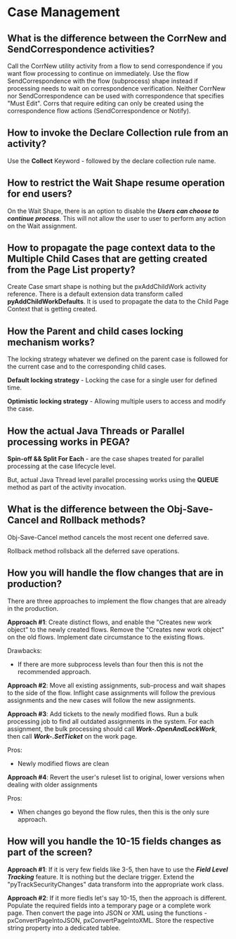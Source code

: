 # Case Management

## What is the difference between the CorrNew and SendCorrespondence activities?

Call the CorrNew utility activity from a flow to send correspondence if you want flow processing to continue on immediately. Use the flow SendCorrespondence with the flow (subprocess) shape instead if processing needs to wait on correspondence verification.  Neither CorrNew nor SendCorrespondence can be used with correspondence that specifies "Must Edit".  Corrs that require editing can only be created using the correspondence flow actions (SendCorrespondence or Notify).

## How to invoke the Declare Collection rule from an activity?

Use the **Collect** Keyword - followed by the declare collection rule name.

## How to restrict the Wait Shape resume operation for end users?

On the Wait Shape, there is an option to disable the ***Users can choose to continue process***. This will not allow the user to user to perform any action on the Wait assignment. 

## How to propagate the page context data to the Multiple Child Cases that are getting created from the Page List property?

Create Case smart shape is nothing but the pxAddChildWork activity reference. There is a default extension data transform called __pyAddChildWorkDefaults__. It is used to propagate the data to the Child Page Context that is getting created. 

## How the Parent and child cases locking mechanism works?

The locking strategy whatever we defined on the parent case is followed for the current case and to the corresponding child cases. 

__Default locking strategy__ - Locking the case for a single user for defined time. 

__Optimistic locking strategy__ - Allowing multiple users to access and modify the case. 

## How the actual Java Threads or Parallel processing works in PEGA?

__Spin-off && Split For Each__ - are the case shapes treated for parallel processing at the case lifecycle level. 

But, actual Java Thread level parallel processing works using the __QUEUE__ method as part of the activity invocation. 

## What is the difference between the Obj-Save-Cancel and Rollback methods?

Obj-Save-Cancel method cancels the most recent one deferred save. 

Rollback method rollsback all the deferred save operations. 

## How you will handle the flow changes that are in production?

There are three approaches to implement the flow changes that are already in the production.

__Approach #1__: Create distinct flows, and enable the "Creates new work object" to the newly created flows. Remove the "Creates new work object" on the old flows. Implement date circumstance to the existing flows. 

Drawbacks:
- If there are more subprocess levels than four then this is not the recommended approach.

__Approach #2__: Move all existing assignments, sub-process and wait shapes to the side of the flow. Inflight case assignments will follow the previous assignments and the new cases will follow the new assignments. 

__Approach #3__: Add tickets to the newly modified flows. Run a bulk processing job to find all outdated assignments in the system. For each assignment, the bulk processing should call ***Work-.OpenAndLockWork***, then call ***Work-.SetTicket*** on the work page.

Pros:
- Newly modified flows are clean

__Approach #4__: Revert the user's ruleset list to original, lower versions when dealing with older assignments

Pros:
- When changes go beyond the flow rules, then this is the only sure approach.

## How will you handle the 10-15 fields changes as part of the screen?

__Approach #1__: If it is very few fields like 3-5, then have to use the ***Field Level Tracking*** feature. It is nothing but the declare trigger. Extend the "pyTrackSecurityChanges" data transform into the appropriate work class. 

__Approach #2__: If it more fiedls let's say 10-15, then the approach is different. Populate the required fields into a temporary page or a complete work page. Then convert the page into JSON or XML using the functions - pxConvertPageIntoJSON, pxConvertPageIntoXML. Store the respective string property into a dedicated tablee.